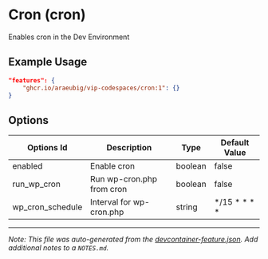 
# Cron (cron)

Enables cron in the Dev Environment

## Example Usage

```json
"features": {
    "ghcr.io/araeubig/vip-codespaces/cron:1": {}
}
```

## Options

| Options Id | Description | Type | Default Value |
|-----|-----|-----|-----|
| enabled | Enable cron | boolean | false |
| run_wp_cron | Run wp-cron.php from cron | boolean | false |
| wp_cron_schedule | Interval for wp-cron.php | string | */15 * * * * |



---

_Note: This file was auto-generated from the [devcontainer-feature.json](https://github.com/araeubig/vip-codespaces/blob/main/features/src/cron/devcontainer-feature.json).  Add additional notes to a `NOTES.md`._
